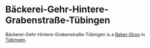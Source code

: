 # Bäckerei-Gehr-Hintere-Grabenstraße-Tübingen

Bäckerei-Gehr-Hintere-Grabenstraße-Tübingen is a [Baker-Shop](4200000008.md) in [Tübingen](2000001).